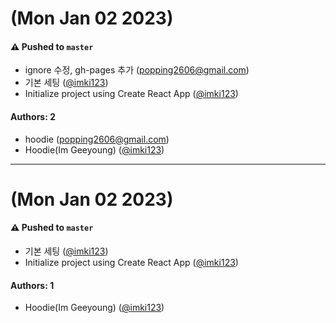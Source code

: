 # (Mon Jan 02 2023)

#### ⚠️ Pushed to `master`

- ignore 수정, gh-pages 추가 (popping2606@gmail.com)
- 기본 세팅 ([@imki123](https://github.com/imki123))
- Initialize project using Create React App ([@imki123](https://github.com/imki123))

#### Authors: 2

- hoodie (popping2606@gmail.com)
- Hoodie(Im Geeyoung) ([@imki123](https://github.com/imki123))

---

# (Mon Jan 02 2023)

#### ⚠️ Pushed to `master`

- 기본 세팅 ([@imki123](https://github.com/imki123))
- Initialize project using Create React App ([@imki123](https://github.com/imki123))

#### Authors: 1

- Hoodie(Im Geeyoung) ([@imki123](https://github.com/imki123))
